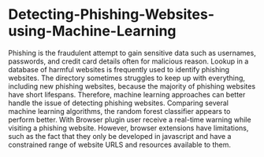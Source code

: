 # Detecting-Phishing-Websites-using-Machine-Learning
Phishing is the fraudulent attempt to gain sensitive data such as usernames, passwords, and credit card details often for malicious reason. Lookup in a database of harmful websites is frequently used to identify phishing websites. The directory sometimes struggles to keep up with everything, including new phishing websites, because the majority of phishing websites have short lifespans. Therefore, machine learning approaches can better handle the issue of detecting phishing websites. Comparing several machine learning algorithms, the random forest classifier appears to perform better. With Browser plugin user receive a real-time warning while visiting a phishing website. However, browser extensions have limitations, such as the fact that they only be developed in javascript and have a constrained range of website URLS and resources available to them. 
